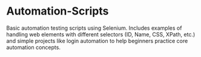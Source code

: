 # Automation-Scripts
Basic automation testing scripts using Selenium. Includes examples of handling web elements with different selectors (ID, Name, CSS, XPath, etc.) and simple projects like login automation to help beginners practice core automation concepts.

